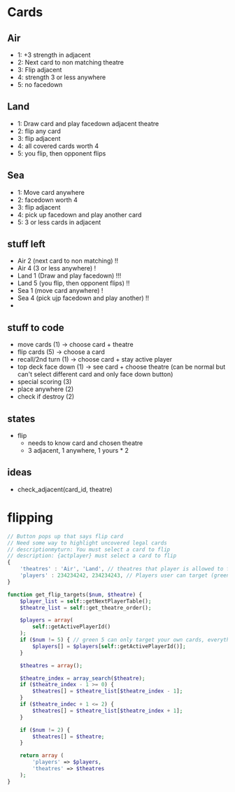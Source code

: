 # Cards

## Air
* 1: +3 strength in adjacent
* 2: Next card to non matching theatre
* 3: Flip adjacent
* 4: strength 3 or less anywhere
* 5: no facedown


## Land
* 1: Draw card and play facedown adjacent theatre
* 2: flip any card
* 3: flip adjacent
* 4: all covered cards worth 4
* 5: you flip, then opponent flips


## Sea
* 1: Move card anywhere
* 2: facedown worth 4
* 3: flip adjacent
* 4: pick up facedown and play another card
* 5: 3 or less cards in adjacent


## stuff left
* Air 2 (next card to non matching)             !!
* Air 4 (3 or less anywhere)                    !
* Land 1 (Draw and play facedown)               !!!
* Land 5 (you flip, then opponent flips)        !!
* Sea 1 (move card anywhere)                    !
* Sea 4 (pick ujp facedown and play another)    !!
* 

## stuff to code
* move cards (1) -> choose card + theatre
* flip cards (5) -> choose a card
* recall/2nd turn (1) -> choose card + stay active player
* top deck face down (1) -> see card + choose theatre (can be normal but can't select different card and only face down button)
* special scoring (3)
* place anywhere (2)
* check if destroy (2)


## states
* flip
    * needs to know card and chosen theatre
    * 3 adjacent, 1 anywhere, 1 yours * 2

## ideas
* check_adjacent(card_id, theatre)


# flipping
```js
// Button pops up that says flip card
// Need some way to highlight uncovered legal cards
// descriptionmyturn: You must select a card to flip
// description: {actplayer} must select a card to flip
{
    'theatres' : 'Air', 'Land', // theatres that player is allowed to flip in (e.g. green 2 allows anywhere, green 3 is only adjacent)
    'players' : 234234242, 234234243, // Players user can target (green 5 only allows you to flip)
}
```

```php
function get_flip_targets($num, $theatre) {
    $player_list = self::getNextPlayerTable();
    $theatre_list = self::get_theatre_order();

    $players = array(
        self::getActivePlayerId()
    );
    if ($num != 5) { // green 5 can only target your own cards, everything else can flip yours or opponents
        $players[] = $players[self::getActivePlayerId()];
    }

    $theatres = array();

    $theatre_index = array_search($theatre);
    if ($theatre_index - 1 >= 0) {
        $theatres[] = $theatre_list[$theatre_index - 1];
    }
    if ($theatre_indec + 1 <= 2) {
        $theatres[] = $theatre_list[$theatre_index + 1];
    }

    if ($num != 2) {
        $theatres[] = $theatre;
    }

    return array (
        'players' => $players,
        'theatres' => $theatres
    );
} 
```